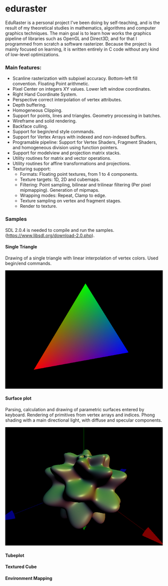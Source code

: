 # eduraster

EduRaster is a personal project I've been doing by self-teaching, and is the result of my theoretical studies in mathematics, algorithms and computer graphics techniques. The main goal is to learn how works the graphics pipeline of libraries such as OpenGL and Direct3D, and for that I programmed from scratch a software rasterizer. Because the project is mainly focused on learning, it is written entirely in C code without any kind of low-level optimizations.

### Main features:

* Scanline rasterization with subpixel accuracy. Bottom-left fill convention. Floating Point arithmetic.
* Pixel Center on integers XY values. Lower left window coordinates.
* Right Hand Coordinate System.
* Perspective correct interpolation of vertex attributes.
* Depth buffering.
* Homogeneous Clipping.
* Support for points, lines and triangles. Geometry processing in batches.
* Wireframe and solid rendering.
* Backface culling.
* Support for begin/end style commands.
* Support for Vertex Arrays with indexed and non-indexed buffers.
* Programable pipeline: Support for Vertex Shaders, Fragment Shaders, and homogeneous division using function pointers.
* Support for modelview and projection matrix stacks.
* Utility routines for matrix and vector operations.
* Utility routines for affine transformations and projections.
* Texturing support:
  * Formats: Floating point textures, from 1 to 4 components.
  * Texture targets: 1D, 2D and cubemaps.
  * Filtering: Point sampling, bilinear and trilinear filtering (Per pixel mipmapping). Generation of mipmaps.
  * Wrapping modes: Repeat, Clamp to edge.
  * Texture sampling on vertex and fragment stages.
  * Render to texture.

### Samples

SDL 2.0.4 is needed to compile and run the samples. (https://www.libsdl.org/download-2.0.php).

#### Single Triangle

Drawing of a single triangle with linear interpolation of vertex colors. Used begin/end commands.

![ScreenShot](samples/screenshots/triangle.jpg)

#### Surface plot

Parsing, calculation and drawing of parametric surfaces entered by keyboard. Rendering of primitives from vertex arrays and indices.
Phong shading with a main directional light, with diffuse and specular components.

![ScreenShot](samples/screenshots/surface_plot.jpg)

#### Tubeplot

#### Textured Cube

#### Environment Mapping
